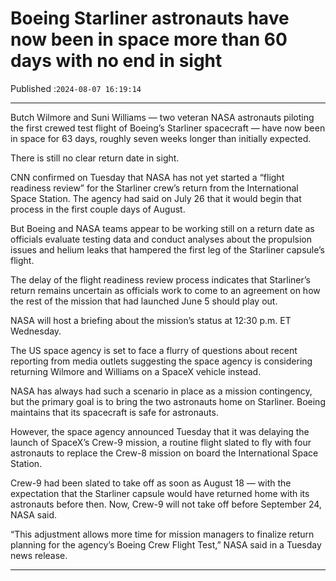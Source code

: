 # Boeing Starliner astronauts have now been in space more than 60 days with no end in sight

Published :`2024-08-07 16:19:14`

---

Butch Wilmore and Suni Williams — two veteran NASA astronauts piloting the first crewed test flight of Boeing’s Starliner spacecraft — have now been in space for 63 days, roughly seven weeks longer than initially expected.

There is still no clear return date in sight.

CNN confirmed on Tuesday that NASA has not yet started a “flight readiness review” for the Starliner crew’s return from the International Space Station. The agency had said on July 26 that it would begin that process in the first couple days of August.

But Boeing and NASA teams appear to be working still on a return date as officials evaluate testing data and conduct analyses about the propulsion issues and helium leaks that hampered the first leg of the Starliner capsule’s flight.

The delay of the flight readiness review process indicates that Starliner’s return remains uncertain as officials work to come to an agreement on how the rest of the mission that had launched June 5 should play out.

NASA will host a briefing about the mission’s status at 12:30 p.m. ET Wednesday.

The US space agency is set to face a flurry of questions about recent reporting from media outlets suggesting the space agency is considering returning Wilmore and Williams on a SpaceX vehicle instead.

NASA has always had such a scenario in place as a mission contingency, but the primary goal is to bring the two astronauts home on Starliner. Boeing maintains that its spacecraft is safe for astronauts.

However, the space agency announced Tuesday that it was delaying the launch of SpaceX’s Crew-9 mission, a routine flight slated to fly with four astronauts to replace the Crew-8 mission on board the International Space Station.

Crew-9 had been slated to take off as soon as August 18 — with the expectation that the Starliner capsule would have returned home with its astronauts before then. Now, Crew-9 will not take off before September 24, NASA said.

“This adjustment allows more time for mission managers to finalize return planning for the agency’s Boeing Crew Flight Test,” NASA said in a Tuesday news release.

---

